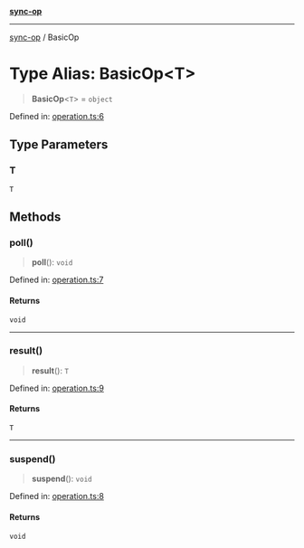 [**sync-op**](../README.md)

***

[sync-op](../README.md) / BasicOp

# Type Alias: BasicOp\<T\>

> **BasicOp**\<`T`\> = `object`

Defined in: [operation.ts:6](https://github.com/dhcmrlchtdj/sync-op/blob/93fe32636f3c6c188a811dfea276951b3e31f9bc/src/operation.ts#L6)

## Type Parameters

### T

`T`

## Methods

### poll()

> **poll**(): `void`

Defined in: [operation.ts:7](https://github.com/dhcmrlchtdj/sync-op/blob/93fe32636f3c6c188a811dfea276951b3e31f9bc/src/operation.ts#L7)

#### Returns

`void`

***

### result()

> **result**(): `T`

Defined in: [operation.ts:9](https://github.com/dhcmrlchtdj/sync-op/blob/93fe32636f3c6c188a811dfea276951b3e31f9bc/src/operation.ts#L9)

#### Returns

`T`

***

### suspend()

> **suspend**(): `void`

Defined in: [operation.ts:8](https://github.com/dhcmrlchtdj/sync-op/blob/93fe32636f3c6c188a811dfea276951b3e31f9bc/src/operation.ts#L8)

#### Returns

`void`

